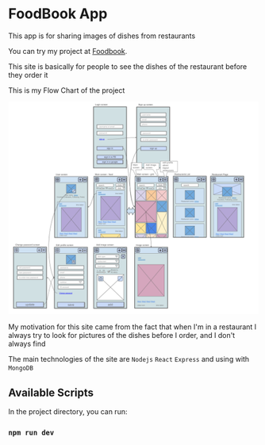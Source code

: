 # FoodBook App

This app is for sharing images of dishes from restaurants

<!-- ![](ezgif.com-gif-maker.gif)
https://www.youtube.com/watch?v=sEdxyZksgM8 -->

You can try my project at [Foodbook](https://foodbook.onrender.com).

This site is basically for people to see the dishes of the restaurant before they order it

This is my Flow Chart of the project

![foodbook-user-flow-Drawings](./frontend/src/assets/foodbook-user-flow-Drawings.png)

My motivation for this site came from the fact that when I'm in a restaurant I always try to look for pictures of the dishes before I order, and I don't always find

The main technologies of the site are `Nodejs` `React` `Express` and using with `MongoDB`

## Available Scripts

In the project directory, you can run:

### `npm run dev`
